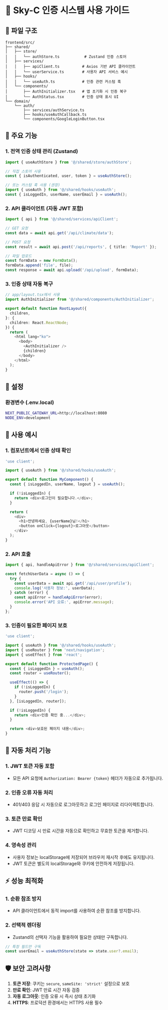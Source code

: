 # 🔐 Sky-C 인증 시스템 사용 가이드

## 📁 파일 구조

```
frontend/src/
├── shared/
│   ├── store/
│   │   └── authStore.ts           # Zustand 인증 스토어
│   ├── services/
│   │   ├── apiClient.ts          # Axios 기반 API 클라이언트
│   │   └── userService.ts        # 사용자 API 서비스 예시
│   ├── hooks/
│   │   └── useAuth.ts            # 인증 관련 커스텀 훅
│   └── components/
│       ├── AuthInitializer.tsx   # 앱 초기화 시 인증 복구
│       └── AuthStatus.tsx        # 인증 상태 표시 UI
└── domain/
    └── auth/
        ├── services/authService.ts
        ├── hooks/useAuthCallback.ts
        └── components/GoogleLoginButton.tsx
```

## 🚀 주요 기능

### 1. 전역 인증 상태 관리 (Zustand)

```typescript
import { useAuthStore } from '@/shared/store/authStore';

// 직접 스토어 사용
const { isAuthenticated, user, token } = useAuthStore();

// 또는 커스텀 훅 사용 (권장)
import { useAuth } from '@/shared/hooks/useAuth';
const { isLoggedIn, userName, userEmail } = useAuth();
```

### 2. API 클라이언트 (자동 JWT 포함)

```typescript
import { api } from '@/shared/services/apiClient';

// GET 요청
const data = await api.get('/api/climate/data');

// POST 요청
const result = await api.post('/api/reports', { title: 'Report' });

// 파일 업로드
const formData = new FormData();
formData.append('file', file);
const response = await api.upload('/api/upload', formData);
```

### 3. 인증 상태 자동 복구

```typescript
// app/layout.tsx에서 사용
import AuthInitializer from '@/shared/components/AuthInitializer';

export default function RootLayout({
  children,
}: {
  children: React.ReactNode;
}) {
  return (
    <html lang="ko">
      <body>
        <AuthInitializer />
        {children}
      </body>
    </html>
  );
}
```

## 🔧 설정

### 환경변수 (.env.local)

```bash
NEXT_PUBLIC_GATEWAY_URL=http://localhost:8080
NODE_ENV=development
```

## 📝 사용 예시

### 1. 컴포넌트에서 인증 상태 확인

```typescript
'use client';

import { useAuth } from '@/shared/hooks/useAuth';

export default function MyComponent() {
  const { isLoggedIn, userName, logout } = useAuth();

  if (!isLoggedIn) {
    return <div>로그인이 필요합니다.</div>;
  }

  return (
    <div>
      <h1>안녕하세요, {userName}님!</h1>
      <button onClick={logout}>로그아웃</button>
    </div>
  );
}
```

### 2. API 호출

```typescript
import { api, handleApiError } from '@/shared/services/apiClient';

const fetchUserData = async () => {
  try {
    const userData = await api.get('/api/user/profile');
    console.log('사용자 정보:', userData);
  } catch (error) {
    const apiError = handleApiError(error);
    console.error('API 오류:', apiError.message);
  }
};
```

### 3. 인증이 필요한 페이지 보호

```typescript
'use client';

import { useAuth } from '@/shared/hooks/useAuth';
import { useRouter } from 'next/navigation';
import { useEffect } from 'react';

export default function ProtectedPage() {
  const { isLoggedIn } = useAuth();
  const router = useRouter();

  useEffect(() => {
    if (!isLoggedIn) {
      router.push('/login');
    }
  }, [isLoggedIn, router]);

  if (!isLoggedIn) {
    return <div>인증 확인 중...</div>;
  }

  return <div>보호된 페이지 내용</div>;
}
```

## 🔄 자동 처리 기능

### 1. JWT 토큰 자동 포함
- 모든 API 요청에 `Authorization: Bearer {token}` 헤더가 자동으로 추가됩니다.

### 2. 인증 오류 자동 처리
- 401/403 응답 시 자동으로 로그아웃하고 로그인 페이지로 리다이렉트합니다.

### 3. 토큰 만료 확인
- JWT 디코딩 시 만료 시간을 자동으로 확인하고 무효한 토큰을 제거합니다.

### 4. 영속성 관리
- 사용자 정보는 localStorage에 저장되어 브라우저 재시작 후에도 유지됩니다.
- JWT 토큰은 별도의 localStorage와 쿠키에 안전하게 저장됩니다.

## ⚡ 성능 최적화

### 1. 순환 참조 방지
- API 클라이언트에서 동적 import를 사용하여 순환 참조를 방지합니다.

### 2. 선택적 렌더링
- Zustand의 선택자 기능을 활용하여 필요한 상태만 구독합니다.

```typescript
// 특정 필드만 구독
const userEmail = useAuthStore(state => state.user?.email);
```

## 🛡️ 보안 고려사항

1. **토큰 저장**: 쿠키는 `secure`, `sameSite: 'strict'` 설정으로 보호
2. **만료 확인**: JWT 만료 시간 자동 검증
3. **자동 로그아웃**: 인증 오류 시 즉시 상태 초기화
4. **HTTPS**: 프로덕션 환경에서는 HTTPS 사용 필수 
